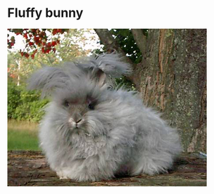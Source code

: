 # Fluffy bunny 
<img src="https://github.com/kayles-bit/kayles-bit.github.io/blob/main/fluffy-bunny.jpg?raw=true" alt="bunny">

